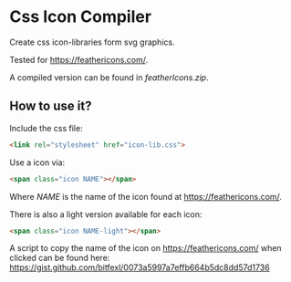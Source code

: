 # Css Icon Compiler

Create css icon-libraries form svg graphics.

Tested for https://feathericons.com/.

A compiled version can be found in *featherIcons.zip*.



## How to use it?

Include the css file:

```html
<link rel="stylesheet" href="icon-lib.css">
```

Use a icon via:

```html
<span class="icon NAME"></span>
```

Where *NAME* is the name of the icon found at https://feathericons.com/.

There is also a light version available for each icon:

```html
<span class="icon NAME-light"></span>
```



A script to copy the name of the icon on https://feathericons.com/ when clicked can be found here: https://gist.github.com/bitfexl/0073a5997a7effb664b5dc8dd57d1736
